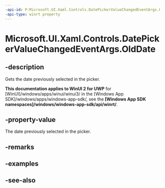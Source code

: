 ```yaml
---
-api-id: P:Microsoft.UI.Xaml.Controls.DatePickerValueChangedEventArgs.OldDate
-api-type: winrt property
---
```


<!-- Property syntax
public Windows.Foundation.DateTime OldDate { get; }
-->

# Microsoft.UI.Xaml.Controls.DatePickerValueChangedEventArgs.OldDate

## -description
Gets the date previously selected in the picker.

**This documentation applies to WinUI 2 for UWP** for [WinUI]/windows/apps/winui/winui3/ in the [Windows App SDK]/windows/apps/windows-app-sdk/, see the **[Windows App SDK namespaces]/windows/windows-app-sdk/api/winrt/**.

## -property-value
The date previously selected in the picker.

## -remarks

## -examples

## -see-also
